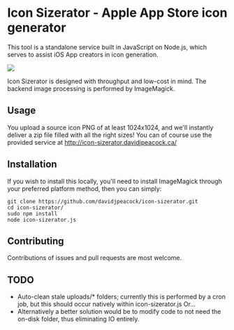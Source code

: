 # Icon Sizerator - Apple App Store icon generator

This tool is a standalone service built in JavaScript on Node.js, which serves to assist iOS App creators in icon generation.

![](https://github.com/davidjpeacock/icon-sizerator/blob/master/icon-sizerator-ss.png)

Icon Sizerator is designed with throughput and low-cost in mind.  The backend image processing is performed by ImageMagick.

## Usage

You upload a source icon PNG of at least 1024x1024, and we'll instantly deliver a zip file filled with all the right sizes!  You can of course use the provided service at http://icon-sizerator.davidjpeacock.ca/

## Installation

If you wish to install this locally, you'll need to install ImageMagick through your preferred platform method, then you can simply:
```
git clone https://github.com/davidjpeacock/icon-sizerator.git
cd icon-sizerator/
sudo npm install
node icon-sizerator.js
```

## Contributing

Contributions of issues and pull requests are most welcome.

## TODO

* Auto-clean stale uploads/* folders; currently this is performed by a cron job, but this should occur natively within icon-sizerator.js  Or...
* Alternatively a better solution would be to modify code to not need the on-disk folder, thus eliminating IO entirely.
